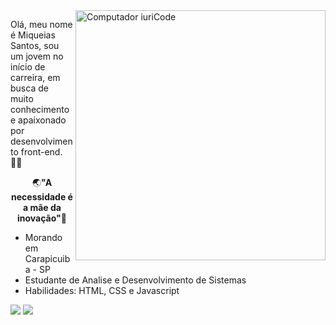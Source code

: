 <!-- Essa imagem do computador foi disponibilizada pelo iuriCode :)-->
<img src="https://raw.githubusercontent.com/MicaelliMedeiros/micaellimedeiros/master/image/computer-illustration.png" min-width="400px" max-width="400px" width="400px" align="right" alt="Computador iuriCode">

<p align="left"> 
  Olá, meu nome é Miqueias Santos, sou um jovem no início de carreira, em busca de muito conhecimento e apaixonado por desenvolvimento front-end. 👨‍💻
</p>

<p align="center">
    🌏<strong>"A necessidade é a mãe da inovação"</strong>🧠
</p>

<ul>
    <li>Morando em Carapicuiba - SP
    <li>Estudante de Analise e Desenvolvimento de Sistemas
    <li>Habilidades: HTML, CSS e Javascript
</ul>

<p align="left">
  <a href=https://www.instagram.com/miqueias_snt/ target="_blank" alt="Instagram">
  <img src="https://img.shields.io/badge/-Instagram-DF0174?style=for-the-badge&logo=instagram&logoColor=white&link=https://www.instagram.com/iuricode/"/></a>
  
  <a href="https://www.linkedin.com/in/miqueias-santos-020670197/" target="_blank" alt="Linkedin">
  <img src="https://img.shields.io/badge/-Linkedin-0e76a8?style=for-the-badge&logo=Linkedin&logoColor=white&link=https://www.linkedin.com/in/iuricode" /></a>
</p>
